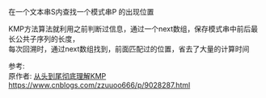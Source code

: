 
在一个文本串S内查找一个模式串P 的出现位置

KMP方法算法就利用之前判断过信息，通过一个next数组，保存模式串中前后最长公共子序列的长度，  
每次回溯时，通过next数组找到，前面匹配过的位置，省去了大量的计算时间

参考:  
原作者: [从头到尾彻底理解KMP](https://blog.csdn.net/v_july_v/article/details/7041827)  
https://www.cnblogs.com/zzuuoo666/p/9028287.html

